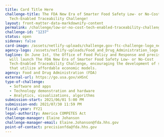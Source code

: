 ```yaml
---
title: Card Title Here
challenge-title: The FDA New Era of Smarter Food Safety Low- or No-Cost
  Tech-Enabled Traceability Challenge!
layout: front-matter-data-markdownify-content
permalink: /challenge/low-or-no-cost-tech-enabled-traceability-challenge/
challenge-id: "1237"
status: open
sidenav: false
card-image: /assets/netlify-uploads/challenge.gov-ftc-challenge-logo_new-sized.png
agency-logo: /assets/netlify-uploads/Food_and_Drug_Administration_logo.png
tagline: On June 1st, the Office of Food Policy and Response and precisionFDA
  will launch The FDA New Era of Smarter Food Safety Low- or No-Cost
  Tech-Enabled Traceability Challenge, encouraging the development of solutions
  that utilize affordable economic models.
agency: Food and Drug Administration (FDA)
external-url: https://go.usa.gov/xHSnC
type-of-challenge:
  - Software and apps
  - Technology demonstration and hardware
  - Analytics, visualizations, algorithms
submission-start: 2021/06/01 5:00 PM
submission-end: 2021/07/30 11:59 PM
fiscal-year: FY21
legal-authority: America COMPETES Act
challenge-manager: Elaine Johanson
challenge-manager-email: Elaine.Johanson@fda.hhs.gov
point-of-contact: precisionfda@fda.hhs.gov
---
```

